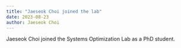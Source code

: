 ```yaml
---
title: "Jaeseok Choi joined the lab"
date: 2023-08-23
author: Jaeseok Choi
---
```


Jaeseok Choi joined the Systems Optimization Lab as a PhD student.
